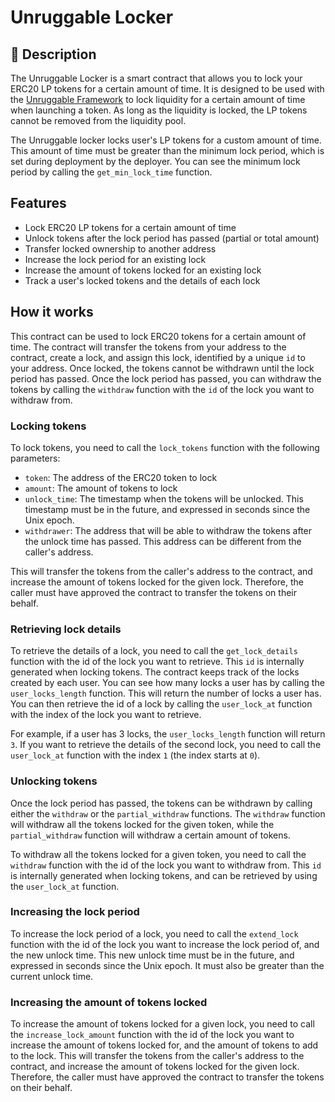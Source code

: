 # Unruggable Locker

## 📝 Description

The Unruggable Locker is a smart contract that allows you to lock your ERC20 LP tokens for a certain amount of time. It is designed to be used with the [Unruggable Framework](https://unruggable.meme/) to lock liquidity for a certain amount of time when launching a token. As long as the liquidity is locked, the LP tokens cannot be removed from the liquidity pool.

The Unruggable locker locks user's LP tokens for a custom amount of time. This amount of time must be greater than the minimum lock period, which is set during deployment by the deployer.
You can see the minimum lock period by calling the `get_min_lock_time` function.

## Features

- Lock ERC20 LP tokens for a certain amount of time
- Unlock tokens after the lock period has passed (partial or total amount)
- Transfer locked ownership to another address
- Increase the lock period for an existing lock
- Increase the amount of tokens locked for an existing lock
- Track a user's locked tokens and the details of each lock

## How it works

This contract can be used to lock ERC20 tokens for a certain amount of time. The contract will transfer the tokens from your address to the contract, create a lock, and assign this lock, identified by a unique `id` to your address.
Once locked, the tokens cannot be withdrawn until the lock period has passed. Once the lock period has passed, you can withdraw the tokens by calling the `withdraw` function with the `id` of the lock you want to withdraw from.

### Locking tokens

To lock tokens, you need to call the `lock_tokens` function with the following parameters:
- `token`: The address of the ERC20 token to lock
- `amount`: The amount of tokens to lock
- `unlock_time`: The timestamp when the tokens will be unlocked. This timestamp must be in the future, and expressed in seconds since the Unix epoch.
- `withdrawer`: The address that will be able to withdraw the tokens after the unlock time has passed. This address can be different from the caller's address.

This will transfer the tokens from the caller's address to the contract, and increase the amount of tokens locked for the given lock. Therefore, the caller must have approved the contract to transfer the tokens on their behalf.

### Retrieving lock details

To retrieve the details of a lock, you need to call the `get_lock_details` function with the id of the lock you want to retrieve.
This `id` is internally generated when locking tokens. The contract keeps track of the locks created by each user.
You can see how many locks a user has by calling the `user_locks_length` function. This will return the number of locks a user has.
You can then retrieve the id of a lock by calling the `user_lock_at` function with the index of the lock you want to retrieve.

For example, if a user has 3 locks, the `user_locks_length` function will return `3`. If you want to retrieve the details of the second lock, you need to call the `user_lock_at` function with the index `1` (the index starts at `0`).

### Unlocking tokens

Once the lock period has passed, the tokens can be withdrawn by calling either the `withdraw` or the `partial_withdraw` functions.
The `withdraw` function will withdraw all the tokens locked for the given token, while the `partial_withdraw` function will withdraw a certain amount of tokens.

To withdraw all the tokens locked for a given token, you need to call the `withdraw` function with the id of the lock you want to withdraw from.
This `id` is internally generated when locking tokens, and can be retrieved by using the `user_lock_at` function.

### Increasing the lock period

To increase the lock period of a lock, you need to call the `extend_lock` function with the id of the lock you want to increase the lock period of, and the new unlock time.
This new unlock time must be in the future, and expressed in seconds since the Unix epoch. It must also be greater than the current unlock time.

### Increasing the amount of tokens locked

To increase the amount of tokens locked for a given lock, you need to call the `increase_lock_amount` function with the id of the lock you want to increase the amount of tokens locked for, and the amount of tokens to add to the lock.
This will transfer the tokens from the caller's address to the contract, and increase the amount of tokens locked for the given lock. Therefore, the caller must have approved the contract to transfer the tokens on their behalf.

